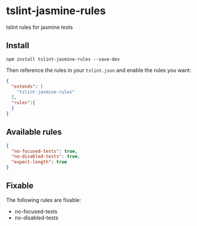 # tslint-jasmine-rules

tslint rules for jasmine tests

## Install

`npm install tslint-jasmine-rules --save-dev`

Then reference the rules in your `tslint.json` and enable the rules you want:
```json
{
  "extends": [
    "tslint-jasmine-rules"
  ],
  "rules":{
  }
}
```

## Available rules

```json
{
  "no-focused-tests": true,
  "no-disabled-tests": true,
  "expect-length": true
}
```

## Fixable

The following rules are fixable:
* no-focused-tests
* no-disabled-tests
